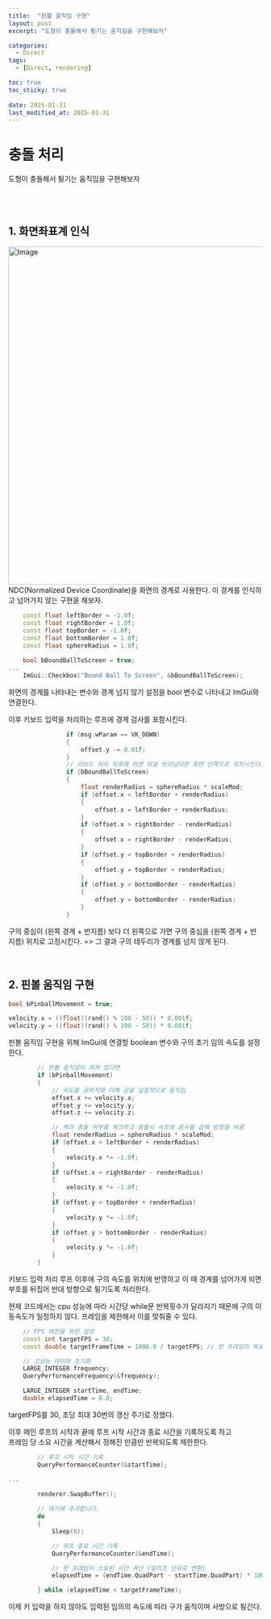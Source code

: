 ```yaml
---
title:  "핀볼 움직임 구현"
layout: post
excerpt: "도형이 충돌해서 튕기는 움직임을 구현해보자"

categories:
  - Direct
tags:
  - [Direct, rendering]

toc: true
toc_sticky: true
 
date: 2025-01-31
last_modified_at: 2025-01-31
---
```


# 충돌 처리

도형이 충돌해서 튕기는 움직임을 구현해보자

<br>


<br>

## 1. 화면좌표계 인식

<img width="670" alt="Image" src="https://github.com/user-attachments/assets/41e4e995-c21b-4cfa-8a82-0b54e21723df" />
NDC(Normalized Device Coordinate)을 화면의 경계로 사용한다. 이 경계를 인식하고 넘어가지 않는 구현을 해보자.

~~~cpp
	const float leftBorder = -1.0f;
	const float rightBorder = 1.0f;
	const float topBorder = -1.0f;
	const float bottomBorder = 1.0f;
	const float sphereRadius = 1.0f;
	
	bool bBoundBallToScreen = true;
...
	ImGui::Checkbox("Bound Ball To Screen", &bBoundBallToScreen);
~~~

화면의 경계를 나타내는 변수와 경계 넘지 않기 설정을 bool 변수로 나타내고 ImGui와 연결한다.

이후 키보드 입력을 처리하는 루프에 경계 검사를 포함시킨다.
~~~cpp
				if (msg.wParam == VK_DOWN)
				{
					offset.y -= 0.01f;
				}
				// 키보드 처리 직후에 하면 밖을 벗어났다면 화면 안쪽으로 위치시킨다.( 화면을 벗어나지 않아야 한다면 )
				if (bBoundBallToScreen)
				{
					float renderRadius = sphereRadius * scaleMod;
					if (offset.x < leftBorder + renderRadius)
					{
						offset.x = leftBorder + renderRadius;
					}
					if (offset.x > rightBorder - renderRadius)
					{
						offset.x = rightBorder - renderRadius;
					}
					if (offset.y < topBorder + renderRadius)
					{
						offset.y = topBorder + renderRadius;
					}
					if (offset.y > bottomBorder - renderRadius)
					{
						offset.y = bottomBorder - renderRadius;
					}
				}
~~~
구의 중심이 (왼쪽 경계 + 반지름) 보다 더 왼쪽으로 가면
구의 중심을 (왼쪽 경계 + 반지름) 위치로 고정시킨다. => 그 결과 구의 테두리가 경계를 넘지 않게 된다.


<br>

## 2. 핀볼 움직임 구현

~~~cpp
bool bPinballMovement = true;

velocity.x = ((float)(rand() % 100 - 50)) * 0.001f;
velocity.y = ((float)(rand() % 100 - 50)) * 0.001f;
~~~

핀볼 움직임 구현을 위해 ImGui에 연결할 boolean 변수와 구의 초기 임의 속도를 설정한다.

~~~cpp
		// 핀볼 움직임이 켜져 있다면
		if (bPinballMovement)
		{
			// 속도를 공위치에 더해 공을 실질적으로 움직임
			offset.x += velocity.x;
			offset.y += velocity.y;
			offset.z += velocity.z;

			// 벽과 충돌 여부를 체크하고 충돌시 속도에 음수를 곱해 방향을 바꿈
			float renderRadius = sphereRadius * scaleMod;
			if (offset.x < leftBorder + renderRadius)
			{
				velocity.x *= -1.0f;
			}
			if (offset.x > rightBorder - renderRadius)
			{
				velocity.x *= -1.0f;
			}
			if (offset.y < topBorder + renderRadius)
			{
				velocity.y *= -1.0f;
			}
			if (offset.y > bottomBorder - renderRadius)
			{
				velocity.y *= -1.0f;
			}
		}
~~~
키보드 입력 처리 루프 이후에 구의 속도를 위치에 반영하고 이 때 경계를 넘어가게 되면 부호를 뒤집어 반대 방향으로 튕기도록 처리한다.  



현재 코드에서는 cpu 성능에 따라 시간당 while문 반복횟수가 달라지기 때문에 구의 이동속도가 일정하지 않다.
프레임을 제한해서 이를 맞춰줄 수 있다.

~~~cpp
	// FPS 제한을 위한 설정
	const int targetFPS = 30;
	const double targetFrameTime = 1000.0 / targetFPS; // 한 프레임의 목표 시간 (밀리초 단위)

	// 고성능 타이머 초기화
	LARGE_INTEGER frequency;
	QueryPerformanceFrequency(&frequency);

	LARGE_INTEGER startTime, endTime;
	double elapsedTime = 0.0;
~~~
targetFPS를 30, 초당 최대 30번의 갱신 주기로 정했다.

이후 메인 루프의 시작과 끝에 루프 시작 시간과 종료 시간을 기록하도록 하고  
프레임 당 소요 시간을 계산해서 정해진 만큼만 반복되도록 제한한다.
~~~cpp
		// 루프 시작 시간 기록
		QueryPerformanceCounter(&startTime);

...

		renderer.SwapBuffer();
		
		// 여기에 추가합니다.		
		do 
		{
			Sleep(0);

			// 루프 종료 시간 기록
			QueryPerformanceCounter(&endTime);

			// 한 프레임이 소요된 시간 계산 (밀리초 단위로 변환)
			elapsedTime = (endTime.QuadPart - startTime.QuadPart) * 1000.0 / frequency.QuadPart;

		} while (elapsedTime < targetFrameTime);
~~~


이제 키 입력을 하지 않아도 입력된 임의의 속도에 따라 구가 움직이며 사방으로 튕긴다.
